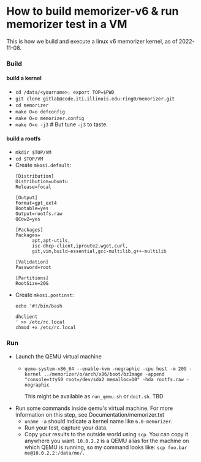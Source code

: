 # How to build memorizer-v6 & run memorizer test in a VM

This is how we build and execute a linux v6 memorizer kernel, as of 2022-11-08. 

### Build

#### build a kernel

* `cd /data/<yourname>; export TOP=$PWD`
* `git clone gitlab@code.iti.illinois.edu:ring0/memorizer.git`
* `cd memorizer`
* `make O=o defconfig`
* `make O=o memorizer.config`
* `make O=o -j3` # But tune `-j3` to taste.

#### build a rootfs

* `mkdir $TOP/VM`
* `cd $TOP/VM`
* Create `mkosi.default`:
   ```
   [Distribution]
  Distribution=ubuntu
  Release=focal

  [Output]
  Format=gpt_ext4
  Bootable=yes
  Output=rootfs.raw
  QCow2=yes

  [Packages]
  Packages=
         apt,apt-utils,
         isc-dhcp-client,iproute2,wget,curl,
         git,vim,build-essential,gcc-multilib,g++-multilib

  [Validation]
  Password=root

  [Partitions]
  RootSize=20G
  ```
* Create `mkosi.postinst`:
  ```
  echo '#!/bin/bash

  dhclient
  ' >> /etc/rc.local
  chmod +x /etc/rc.local
  ```

### Run

* Launch the QEMU virtual machine
  * `qemu-system-x86_64 --enable-kvm -nographic -cpu host -m 20G -kernel ../memorizer/o/arch/x86/boot/bzImage -append "console=ttyS0 root=/dev/sda2 memalloc=10" -hda rootfs.raw -nographic`
    
    This might be available as `run_qemu.sh` or `doit.sh`. TBD
* Run some commands inside qemu's virtual machine. For more information on this step, see Documentation/memorizer.txt
  * `uname -a` should indicate a kernel name like `6.0-memorizer`.  
  * Run your test, capture your data.
  * Copy your results to the outside world using `scp`. You can copy it anywhere you want. `10.0.2.2` is a QEMU alias for the machine on which QEMU is running, so my command looks like: `scp foo.bar me@10.0.2.2:/data/me/.`
